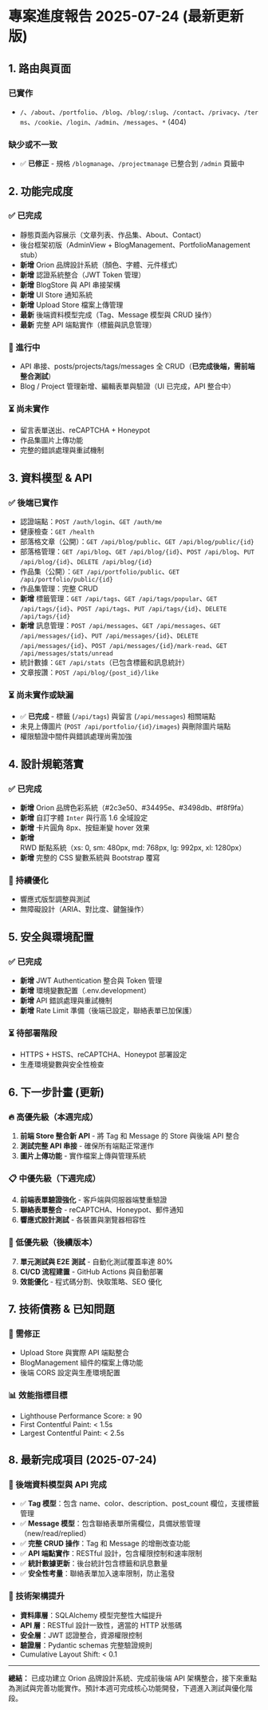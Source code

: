 # 專案進度報告 2025-07-24 (最新更新版)

## 1. 路由與頁面

### 已實作
- `/`、`/about`、`/portfolio`、`/blog`、`/blog/:slug`、`/contact`、`/privacy`、`/terms`、`/cookie`、`/login`、`/admin`、`/messages`、`*` (404)

### 缺少或不一致
- ✅ **已修正** - 規格 `/blogmanage`、`/projectmanage` 已整合到 `/admin` 頁籤中

## 2. 功能完成度

### ✅ 已完成
- 靜態頁面內容展示（文章列表、作品集、About、Contact）
- 後台框架初版（AdminView + BlogManagement、PortfolioManagement stub）
- **新增** Orion 品牌設計系統（顏色、字體、元件樣式）
- **新增** 認證系統整合（JWT Token 管理）
- **新增** BlogStore 與 API 串接架構
- **新增** UI Store 通知系統
- **新增** Upload Store 檔案上傳管理
- **最新** 後端資料模型完成（Tag、Message 模型與 CRUD 操作）
- **最新** 完整 API 端點實作（標籤與訊息管理）

### 🚧 進行中
- API 串接、posts/projects/tags/messages 全 CRUD（**已完成後端，需前端整合測試**）
- Blog / Project 管理新增、編輯表單與驗證（UI 已完成，API 整合中）

### ⏳ 尚未實作
- 留言表單送出、reCAPTCHA + Honeypot
- 作品集圖片上傳功能
- 完整的錯誤處理與重試機制

## 3. 資料模型 & API

### ✅ 後端已實作
- 認證端點：`POST /auth/login`、`GET /auth/me`
- 健康檢查：`GET /health`
- 部落格文章（公開）：`GET /api/blog/public`、`GET /api/blog/public/{id}`
- 部落格管理：`GET /api/blog`、`GET /api/blog/{id}`、`POST /api/blog`、`PUT /api/blog/{id}`、`DELETE /api/blog/{id}`
- 作品集（公開）：`GET /api/portfolio/public`、`GET /api/portfolio/public/{id}`
- 作品集管理：完整 CRUD
- **新增** 標籤管理：`GET /api/tags`、`GET /api/tags/popular`、`GET /api/tags/{id}`、`POST /api/tags`、`PUT /api/tags/{id}`、`DELETE /api/tags/{id}`
- **新增** 訊息管理：`POST /api/messages`、`GET /api/messages`、`GET /api/messages/{id}`、`PUT /api/messages/{id}`、`DELETE /api/messages/{id}`、`POST /api/messages/{id}/mark-read`、`GET /api/messages/stats/unread`
- 統計數據：`GET /api/stats`（已包含標籤和訊息統計）
- 文章按讚：`POST /api/blog/{post_id}/like`

### ⏳ 尚未實作或缺漏
- ✅ **已完成** - 標籤 (`/api/tags`) 與留言 (`/api/messages`) 相關端點
- 未見上傳圖片 (`POST /api/portfolio/{id}/images`) 與刪除圖片端點
- 權限驗證中間件與錯誤處理尚需加強

## 4. 設計規範落實

### ✅ 已完成
- **新增** Orion 品牌色彩系統（#2c3e50、#34495e、#3498db、#f8f9fa）
- **新增** 自訂字體 `Inter` 與行高 1.6 全域設定
- **新增** 卡片圓角 8px、按鈕漸變 hover 效果
- **新增** RWD 斷點系統（xs: 0, sm: 480px, md: 768px, lg: 992px, xl: 1280px）
- **新增** 完整的 CSS 變數系統與 Bootstrap 覆寫

### 🚧 持續優化
- 響應式版型調整與測試
- 無障礙設計（ARIA、對比度、鍵盤操作）

## 5. 安全與環境配置

### ✅ 已完成
- **新增** JWT Authentication 整合與 Token 管理
- **新增** 環境變數配置（.env.development）
- **新增** API 錯誤處理與重試機制
- **新增** Rate Limit 準備（後端已設定，聯絡表單已加保護）

### ⏳ 待部署階段
- HTTPS + HSTS、reCAPTCHA、Honeypot 部署設定
- 生產環境變數與安全性檢查

## 6. 下一步計畫 (更新)

### 🔥 高優先級（本週完成）
1. **前端 Store 整合新 API** - 將 Tag 和 Message 的 Store 與後端 API 整合
2. **測試完整 API 串接** - 確保所有端點正常運作
3. **圖片上傳功能** - 實作檔案上傳與管理系統

### 📋 中優先級（下週完成）
4. **前端表單驗證強化** - 客戶端與伺服器端雙重驗證
5. **聯絡表單整合** - reCAPTCHA、Honeypot、郵件通知
6. **響應式設計測試** - 各裝置與瀏覽器相容性

### 🎯 低優先級（後續版本）
7. **單元測試與 E2E 測試** - 自動化測試覆蓋率達 80%
8. **CI/CD 流程建置** - GitHub Actions 與自動部署
9. **效能優化** - 程式碼分割、快取策略、SEO 優化

## 7. 技術債務 & 已知問題

### 🐛 需修正
- Upload Store 與實際 API 端點整合
- BlogManagement 組件的檔案上傳功能
- 後端 CORS 設定與生產環境配置

### 📊 效能指標目標
- Lighthouse Performance Score: ≥ 90
- First Contentful Paint: < 1.5s
- Largest Contentful Paint: < 2.5s

## 8. 最新完成項目 (2025-07-24)

### 🎉 後端資料模型與 API 完成
- ✅ **Tag 模型**：包含 name、color、description、post_count 欄位，支援標籤管理
- ✅ **Message 模型**：包含聯絡表單所需欄位，具備狀態管理（new/read/replied）
- ✅ **完整 CRUD 操作**：Tag 和 Message 的增刪改查功能
- ✅ **API 端點實作**：RESTful 設計，包含權限控制和速率限制
- ✅ **統計數據更新**：後台統計包含標籤和訊息數量
- ✅ **安全性考量**：聯絡表單加入速率限制，防止濫發

### 🔧 技術架構提升
- **資料庫層**：SQLAlchemy 模型完整性大幅提升
- **API 層**：RESTful 設計一致性，適當的 HTTP 狀態碼
- **安全層**：JWT 認證整合，資源權限控制
- **驗證層**：Pydantic schemas 完整驗證規則
- Cumulative Layout Shift: < 0.1

---

**總結：** 已成功建立 Orion 品牌設計系統、完成前後端 API 架構整合，接下來重點為測試與完善功能實作。預計本週可完成核心功能開發，下週進入測試與優化階段。
